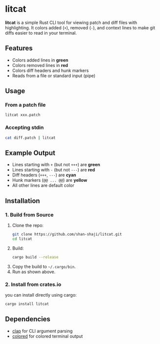 # litcat

**litcat** is a simple Rust CLI tool for viewing patch and diff files with  highlighting. It colors added (`+`), removed (`-`), and context lines to make git diffs easier to read in your terminal.


## Features

- Colors added lines in **green**
- Colors removed lines in **red**
- Colors diff headers and hunk markers
- Reads from a file or standard input (pipe)


## Usage

### From a patch file

```sh
litcat xxx.patch
```

### Accepting stdin 

```sh
cat diff.patch | litcat
```

## Example Output

- Lines starting with `+` (but not `+++`) are **green**
- Lines starting with `-` (but not `---`) are **red**
- Diff headers (`+++`, `---`) are **cyan**
- Hunk markers (`@@ ... @@`) are **yellow**
- All other lines are default color


## Installation

### 1. Build from Source

1. Clone the repo:
    ```sh
    git clone https://github.com/shan-shaji/litcat.git
    cd litcat
    ```
2. Build:
    ```sh
    cargo build --release
    ```
3. Copy the build to `~/.cargo/bin`.
4. Run as shown above.

### 2. Install from crates.io

you can install directly using cargo:

```sh
cargo install litcat
```

## Dependencies

- [clap](https://crates.io/crates/clap) for CLI argument parsing
- [colored](https://crates.io/crates/colored) for colored terminal output



